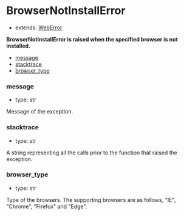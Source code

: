 # BrowserNotInstallError

- extends: [WebError](./weberror.md)

**BrowserNotInstallError is raised when the specified browser is not installed.**

- [message](#message)
- [stacktrace](#stacktrace)
- [browser_type](#browser_type)


### message
- type: str

Message of the exception.


### stacktrace
- type: str

A string representing all the calls prior to the function that raised the exception.

### browser_type
- type: str

Type of the browsers. The supporting browsers are as follows, "IE", "Chrome", "Firefox" and "Edge".
